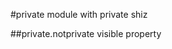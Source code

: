  
<a name="module_private"></a>
#private
module with private shiz

<a name="module_private.notprivate"></a>
##private.notprivate
visible property

